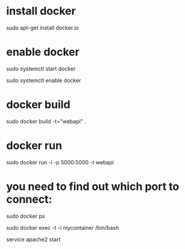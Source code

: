 # install docker
sudo apt-get install docker.io

# enable docker
sudo systemctl start docker

sudo systemctl enable docker

# docker build
sudo docker build -t="webapi" .

# docker run
sudo docker run -i -p 5000:5000 -t webapi

# you need to find out which port to connect:
sudo docker ps

sudo docker exec -t -i mycontainer /bin/bash

service apache2 start

